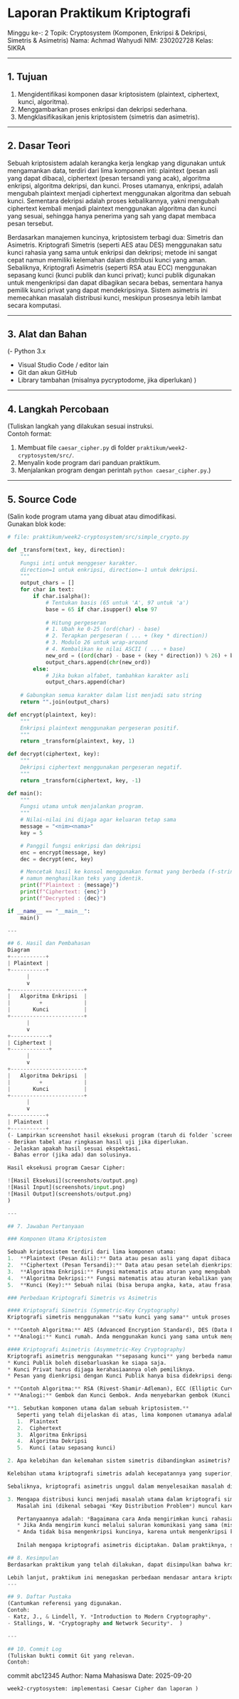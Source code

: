 # Laporan Praktikum Kriptografi
Minggu ke-: 2
Topik: Cryptosystem (Komponen, Enkripsi & Dekripsi, Simetris & Asimetris)
Nama: Achmad Wahyudi 
NIM: 230202728
Kelas: 5IKRA


---

## 1. Tujuan
1. Mengidentifikasi komponen dasar kriptosistem (plaintext, ciphertext, kunci, algoritma).  
2. Menggambarkan proses enkripsi dan dekripsi sederhana.  
3. Mengklasifikasikan jenis kriptosistem (simetris dan asimetris).  

---

## 2. Dasar Teori
Sebuah kriptosistem adalah kerangka kerja lengkap yang digunakan untuk mengamankan data, terdiri dari lima komponen inti: plaintext (pesan asli yang dapat dibaca), ciphertext (pesan tersandi yang acak), algoritma enkripsi, algoritma dekripsi, dan kunci. Proses utamanya, enkripsi, adalah mengubah plaintext menjadi ciphertext menggunakan algoritma dan sebuah kunci. Sementara dekripsi adalah proses kebalikannya, yakni mengubah ciphertext kembali menjadi plaintext menggunakan algoritma dan kunci yang sesuai, sehingga hanya penerima yang sah yang dapat membaca pesan tersebut.

Berdasarkan manajemen kuncinya, kriptosistem terbagi dua: Simetris dan Asimetris. Kriptografi Simetris (seperti AES atau DES) menggunakan satu kunci rahasia yang sama untuk enkripsi dan dekripsi; metode ini sangat cepat namun memiliki kelemahan dalam distribusi kunci yang aman. Sebaliknya, Kriptografi Asimetris (seperti RSA atau ECC) menggunakan sepasang kunci (kunci publik dan kunci privat); kunci publik digunakan untuk mengenkripsi dan dapat dibagikan secara bebas, sementara hanya pemilik kunci privat yang dapat mendekripsinya. Sistem asimetris ini memecahkan masalah distribusi kunci, meskipun prosesnya lebih lambat secara komputasi.

---

## 3. Alat dan Bahan
(- Python 3.x  
- Visual Studio Code / editor lain  
- Git dan akun GitHub  
- Library tambahan (misalnya pycryptodome, jika diperlukan)  )

---

## 4. Langkah Percobaan
(Tuliskan langkah yang dilakukan sesuai instruksi.  
Contoh format:
1. Membuat file `caesar_cipher.py` di folder `praktikum/week2-cryptosystem/src/`.
2. Menyalin kode program dari panduan praktikum.
3. Menjalankan program dengan perintah `python caesar_cipher.py`.)

---

## 5. Source Code
(Salin kode program utama yang dibuat atau dimodifikasi.  
Gunakan blok kode:

```python
# file: praktikum/week2-cryptosystem/src/simple_crypto.py

def _transform(text, key, direction):
    """
    Fungsi inti untuk menggeser karakter.
    direction=1 untuk enkripsi, direction=-1 untuk dekripsi.
    """
    output_chars = []
    for char in text:
        if char.isalpha():
            # Tentukan basis (65 untuk 'A', 97 untuk 'a')
            base = 65 if char.isupper() else 97
            
            # Hitung pergeseran
            # 1. Ubah ke 0-25 (ord(char) - base)
            # 2. Terapkan pergeseran ( ... + (key * direction))
            # 3. Modulo 26 untuk wrap-around
            # 4. Kembalikan ke nilai ASCII ( ... + base)
            new_ord = ((ord(char) - base + (key * direction)) % 26) + base
            output_chars.append(chr(new_ord))
        else:
            # Jika bukan alfabet, tambahkan karakter asli
            output_chars.append(char)
            
    # Gabungkan semua karakter dalam list menjadi satu string
    return "".join(output_chars)

def encrypt(plaintext, key):
    """
    Enkripsi plaintext menggunakan pergeseran positif.
    """
    return _transform(plaintext, key, 1)

def decrypt(ciphertext, key):
    """
    Dekripsi ciphertext menggunakan pergeseran negatif.
    """
    return _transform(ciphertext, key, -1)

def main():
    """
    Fungsi utama untuk menjalankan program.
    """
    # Nilai-nilai ini dijaga agar keluaran tetap sama
    message = "<nim><nama>"
    key = 5

    # Panggil fungsi enkripsi dan dekripsi
    enc = encrypt(message, key)
    dec = decrypt(enc, key)

    # Mencetak hasil ke konsol menggunakan format yang berbeda (f-string)
    # namun menghasilkan teks yang identik.
    print(f"Plaintext : {message}")
    print(f"Ciphertext: {enc}")
    print(f"Decrypted : {dec}")

if __name__ == "__main__":
    main()

---

## 6. Hasil dan Pembahasan
Diagram
+-----------+
| Plaintext |
+-----------+
      |
      v
+-----------------------+
|   Algoritma Enkripsi  |
|         +             |
|       Kunci           |
+-----------------------+
      |
      v
+------------+
| Ciphertext |
+------------+
      |
      v
+-----------------------+
|   Algoritma Dekripsi  |
|         +             |
|       Kunci           |
+-----------------------+
      |
      v
+-----------+
| Plaintext |
+-----------+
(- Lampirkan screenshot hasil eksekusi program (taruh di folder `screenshots/`).  
- Berikan tabel atau ringkasan hasil uji jika diperlukan.  
- Jelaskan apakah hasil sesuai ekspektasi.  
- Bahas error (jika ada) dan solusinya. 

Hasil eksekusi program Caesar Cipher:

![Hasil Eksekusi](screenshots/output.png)
![Hasil Input](screenshots/input.png)
![Hasil Output](screenshots/output.png)
)

---

## 7. Jawaban Pertanyaan

### Komponen Utama Kriptosistem

Sebuah kriptosistem terdiri dari lima komponen utama:
1.  **Plaintext (Pesan Asli):** Data atau pesan asli yang dapat dibaca dan dimengerti.
2.  **Ciphertext (Pesan Tersandi):** Data atau pesan setelah dienkripsi; tampak acak dan tidak dapat dibaca.
3.  **Algoritma Enkripsi:** Fungsi matematis atau aturan yang mengubah plaintext menjadi ciphertext.
4.  **Algoritma Dekripsi:** Fungsi matematis atau aturan kebalikan yang mengubah ciphertext kembali menjadi plaintext.
5.  **Kunci (Key):** Sebuah nilai (bisa berupa angka, kata, atau frasa) yang digunakan oleh algoritma enkripsi dan dekripsi. Keamanan kriptosistem modern bergantung pada kerahasiaan kuncinya, bukan algoritmanya.

### Perbedaan Kriptografi Simetris vs Asimetris

#### Kriptografi Simetris (Symmetric-Key Cryptography)
Kriptografi simetris menggunakan **satu kunci yang sama** untuk proses enkripsi dan dekripsi. Pengirim dan penerima harus memiliki dan menjaga kerahasiaan kunci yang sama ini.

* **Contoh Algoritma:** AES (Advanced Encryption Standard), DES (Data Encryption Standard), 3DES, RC4, Blowfish.
* **Analogi:** Kunci rumah. Anda menggunakan kunci yang sama untuk mengunci dan membuka pintu. Jika Anda ingin teman Anda masuk, Anda harus menduplikasi kunci itu dan memberikannya kepadanya.

#### Kriptografi Asimetris (Asymmetric-Key Cryptography)
Kriptografi asimetris menggunakan **sepasang kunci** yang berbeda namun terhubung secara matematis: **Kunci Publik (Public Key)** dan **Kunci Privat (Private Key)**.
* Kunci Publik boleh disebarluaskan ke siapa saja.
* Kunci Privat harus dijaga kerahasiaannya oleh pemiliknya.
* Pesan yang dienkripsi dengan Kunci Publik hanya bisa didekripsi dengan Kunci Privat pasangannya.

* **Contoh Algoritma:** RSA (Rivest-Shamir-Adleman), ECC (Elliptic Curve Cryptography), DSA (Digital Signature Algorithm).
* **Analogi:** Gembok dan Kunci Gembok. Anda menyebarkan gembok (Kunci Publik) ke semua orang. Siapa pun bisa menggunakannya untuk mengunci kotak. Tapi, hanya Anda yang memegang kunci gembok (Kunci Privat) yang bisa membukanya.

**1. Sebutkan komponen utama dalam sebuah kriptosistem.**
   Seperti yang telah dijelaskan di atas, lima komponen utamanya adalah:
   1.  Plaintext
   2.  Ciphertext
   3.  Algoritma Enkripsi
   4.  Algoritma Dekripsi
   5.  Kunci (atau sepasang kunci)

2. Apa kelebihan dan kelemahan sistem simetris dibandingkan asimetris?

Kelebihan utama kriptografi simetris adalah kecepatannya yang superior, membuatnya sangat efisien untuk mengenkripsi volume data yang besar seperti file video atau database. Namun, kelemahan utamanya terletak pada "masalah distribusi kunci," yaitu kesulitan dalam membagikan kunci rahasia secara aman kepada semua pihak yang terlibat, dan juga tidak dapat digunakan untuk tanda tangan digital karena kunci enkripsi dan dekripsi yang sama.

Sebaliknya, kriptografi asimetris unggul dalam menyelesaikan masalah distribusi kunci karena menggunakan pasangan kunci publik dan privat, di mana kunci publik dapat dibagikan secara terbuka. Kelebihan lainnya adalah kemampuannya untuk memfasilitasi tanda tangan digital, yang memungkinkan pembuktian keaslian pengirim dan non-repudiasi. Namun, kelemahan mendasar dari kriptografi asimetris adalah kecepatan pemrosesannya yang jauh lebih lambat dan lebih intensif secara komputasi, membuatnya tidak efisien untuk mengenkripsi data dalam jumlah besar.

3. Mengapa distribusi kunci menjadi masalah utama dalam kriptografi simetris?**
   Masalah ini (dikenal sebagai *Key Distribution Problem*) muncul karena **pengirim dan penerima harus memiliki kunci rahasia yang identik** sebelum mereka dapat berkomunikasi dengan aman.

   Pertanyaannya adalah: *Bagaimana cara Anda mengirimkan kunci rahasia itu kepada penerima dengan aman?*
   * Jika Anda mengirim kunci melalui saluran komunikasi yang sama (misal: internet), musuh (penyadap) dapat menyadap kunci tersebut. Jika kunci bocor, seluruh sistem keamanan runtuh.
   * Anda tidak bisa mengenkripsi kuncinya, karena untuk mengenkripsi kunci, Anda butuh kunci lain (ini menjadi masalah "ayam dan telur").
   
   Inilah mengapa kriptografi asimetris diciptakan. Dalam praktiknya, sistem *hybrid* sering digunakan: Kriptografi **asimetris** dipakai untuk **mengenkripsi dan bertukar Kunci Sesi (Session Key) simetris** dengan aman. Setelah Kunci Sesi diterima, kedua belah pihak menggunakan kriptografi **simetris** (yang cepat) untuk mengenkripsi sisa data komunikasi mereka.

## 8. Kesimpulan
Berdasarkan praktikum yang telah dilakukan, dapat disimpulkan bahwa kriptosistem merupakan fondasi keamanan data yang esensial, berlandaskan pada proses enkripsi dan dekripsi menggunakan algoritma dan kunci. Pemahaman mengenai komponen dasar seperti plaintext, ciphertext, algoritma, dan kunci sangat penting untuk merancang dan menganalisis sistem keamanan informasi yang efektif.

Lebih lanjut, praktikum ini menegaskan perbedaan mendasar antara kriptografi simetris dan asimetris. Kriptografi simetris menawarkan efisiensi komputasi yang tinggi untuk data bervolume besar, namun menghadapi tantangan signifikan dalam distribusi kunci yang aman. Sebaliknya, kriptografi asimetris memecahkan masalah distribusi kunci dan mendukung tanda tangan digital, meskipun dengan biaya komputasi yang lebih tinggi. Integrasi kedua pendekatan ini, seringkali dalam bentuk sistem hibrida, menjadi solusi praktis untuk mencapai keseimbangan antara keamanan dan performa.
---

## 9. Daftar Pustaka
(Cantumkan referensi yang digunakan.  
Contoh:  
- Katz, J., & Lindell, Y. *Introduction to Modern Cryptography*.  
- Stallings, W. *Cryptography and Network Security*.  )

---

## 10. Commit Log
(Tuliskan bukti commit Git yang relevan.  
Contoh:
```
commit abc12345
Author: Nama Mahasiswa <email>
Date:   2025-09-20

    week2-cryptosystem: implementasi Caesar Cipher dan laporan )
```
